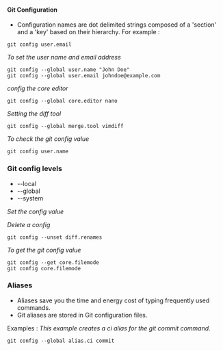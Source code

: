 #### Git Configuration

- Configuration names are dot delimited strings composed of a 'section' and a 'key' based on their hierarchy.
For example :
```
git config user.email
```
_To set the user name and email address_
```
git config --global user.name "John Doe"
git config --global user.email johndoe@example.com
```

_config the core editor_
```
git config --global core.editor nano
```
_Setting the diff tool_
```
git config --global merge.tool vimdiff
```
_To check the git config value_
```
git config user.name
```

### Git config levels
- --local
- --global
- --system

_Set the config value_

_Delete a config_
```
git config --unset diff.renames
```
_To get the git config value_
```
git config --get core.filemode
git config core.filemode
```

### Aliases
- Aliases save you the time and energy cost of typing frequently used commands.
- Git aliases are stored in Git configuration files.

Examples :
_This example creates a ci alias for the git commit command._
```
git config --global alias.ci commit
```